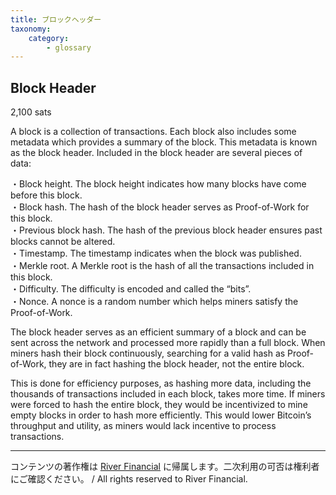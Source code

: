 ```yaml
---
title: ブロックヘッダー
taxonomy:
    category:
        - glossary
---
```


## Block Header
2,100 sats

A block is a collection of transactions. Each block also includes some metadata which provides a summary of the block. This metadata is known as the block header. Included in the block header are several pieces of data:

・Block height. The block height indicates how many blocks have come before this block.<br>
・Block hash. The hash of the block header serves as Proof-of-Work for this block.<br>
・Previous block hash. The hash of the previous block header ensures past blocks cannot be altered.<br>
・Timestamp. The timestamp indicates when the block was published.<br>
・Merkle root. A Merkle root is the hash of all the transactions included in this block.<br>
・Difficulty. The difficulty is encoded and called the “bits”.<br>
・Nonce. A nonce is a random number which helps miners satisfy the Proof-of-Work.

The block header serves as an efficient summary of a block and can be sent across the network and processed more rapidly than a full block. When miners hash their block continuously, searching for a valid hash as Proof-of-Work, they are in fact hashing the block header, not the entire block.

This is done for efficiency purposes, as hashing more data, including the thousands of transactions included in each block, takes more time. If miners were forced to hash the entire block, they would be incentivized to mine empty blocks in order to hash more efficiently. This would lower Bitcoin’s throughput and utility, as miners would lack incentive to process transactions.

---
コンテンツの著作権は [River Financial](https://river.com/) に帰属します。二次利用の可否は権利者にご確認ください。 / All rights reserved to River Financial.
